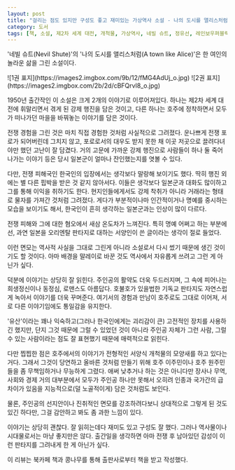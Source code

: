 ```yaml
---
layout: post
title: "걸리는 점도 있지만 구성도 좋고 재미있는 가상역사 소설 - 나의 도시를 앨리스처럼"
category: 도서
tags: [책, 소설, 제2차 세계 대전, 개척물, 가상역사, 네빌 슈트, 정유선, 레인보우퍼블릭북스, 북카페 책과 콩나무, 서평]
---
```


'네빌 슈트(Nevil Shute)'의
'나의 도시를 앨리스처럼(A town like Alice)'은
한 여인의 놀라운 삶을 그린 소설이다.

<p class="center" markdown="1">
![1권 표지](https://images2.imgbox.com/9b/12/fMG4AdUj_o.jpg)
![2권 표지](https://images2.imgbox.com/2b/2d/cBFQrvl8_o.jpg)
</p>

1950년 출간작인 이 소설은 크게 2개의 이야기로 이루어져있다.
하나는 제2차 세계 대전에 휘말리면서 겪게 된 강제 행진을 담은 것이고,
다른 하나는 호주에 정착하면서 모두가 떠나가던 마을을 바꿔놓는 이야기를 담은 것이다.

전쟁 경험을 그린 것은 마치 직접 경험한 것처럼 사실적으로 그려졌다.
운나쁘게 전쟁 포로가 되어버린데 그치지 않고,
포로로서의 대우도 받지 못한 채 이곳 저곳으로 끌려다녀야만 했던 고난이 잘 담겼다.
거의 고문에 가까운 강제 행진으로 사람들이 하나 둘 죽어나가는 이야기 등은
당시 일본군이 얼마나 잔인했는지를 엿볼 수 있다.

다만, 전쟁 피해국인 한국인의 입장에서는 생각보다 말랑해 보이기도 했다.
딱히 행진 외에는 별 다른 핍박을 받은 것 같지 않아서다.
이들은 생각보다 일본군과 대화도 많이하고 그를 통해 이익을 취하기도 한다.
현지인들에게서도 강제 착취가 아니라 거래라는 형태로 물자를 가져간 것처럼 그려졌다.
게다가 부분적이나마 인간적이거나 명예를 중시하는 모습을 보이기도 해서,
한국인이 흔히 생각하는 일본군과는 인상이 많이 다르다.

전쟁 피해와 그에 대한 혐오에서 새삼 온도차가 느껴진다.
특히 명예 어쩌고 하는 부분에선, 과연 일본을 오리엔탈 판타지로 대하는 서양인이 쓴 글이라는 생각이 절로 들었다.

이런 면모는 역사적 사실을 그대로 그린게 아니라 소설로서 다시 썼기 때문에 생긴 것이기도 할 것이다.
아마 배경을 말레이로 바꾼 것도 역사에서 자유롭게 쓰려고 그런 게 아닌가 싶다.

덕분에 이야기는 상당히 잘 읽힌다.
주인공의 활약도 더욱 두드러지며,
그 속에 피어나는 희생정신이나 동정심, 로맨스도 아름답다.
호불호가 있을법한 기독교 판타지도 자연스럽게 녹아서 이야기를 더욱 꾸며준다.
여기서의 경험과 만남이 호주로도 그대로 이어져, 서로 다른 이야기임에도 통일감을 유지한다.

'유산'이라는 꽤나 익숙하고(그러나 한국인에게는 괴리감이 큰) 고전적인 장치를 사용하긴 했지만,
단지 그것 때문에 그럴 수 있었던 것이 아니라
주인공 자체가 그런 사람, 그럴 수 있는 사람이라는 점도 잘 표현했기 때문에
매력적으로 읽힌다.

다만 찝찝한 점은 호주에서의 이야기가 전형적인 서양식 개척물의 모양새를 하고 있다는 거다.
그래서 그것이 당연하고 올바른 것처럼 만들기 위해
호주 이주민이나 호주 원주민들을 좀 무책임하거나 무능하게 그렸다.
애써 낮추거나 하는 것은 아니다만 장사나 무역, 사회와 경제 거의 대부분에서 모두가 주인공 하나만 못해서
오히려 인종과 국가간의 급 차이가 있음을 지능적으로(덜 노골적이게) 담은 것처럼도 보인다.

물론, 주인공의 선지안이나 진취적인 면모를 강조하려다보니 상대적으로 그렇게 된 것도 있긴 하다만,
그걸 감안하고 봐도 좀 과한 느낌이 있다.

이야기는 상당히 괜찮다.
잘 읽히는데다 재미도 있고 구성도 잘 했다.
그러나 역사물이나 시대물로서는 마냥 좋지만은 않다.
출간일을 생각하면 아마 전쟁 후 남아있던 감성이 이런 판타지를 그려내게 한 게 아닌가 싶다.



<div class="im im-info">
이 리뷰는 북카페 책과 콩나무를 통해 출판사로부터 책을 받고 작성했다.
</div>
